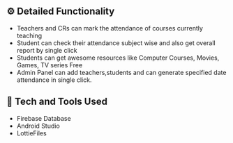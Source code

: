 ## ⚙️ Detailed Functionality
* Teachers and CRs can mark the attendance of courses currently teaching
* Student can check their attendance subject wise and also get overall report by single click   
* Students can get awesome resources like Computer Courses, Movies, Games, TV series Free
* Admin Panel can add teachers,students and can generate specified date attendance in single click.
 
## 🚀 Tech and Tools Used

* Firebase Database
* Android Studio
* LottieFiles
